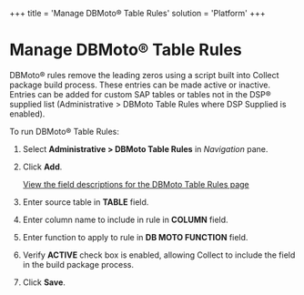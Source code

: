 +++
title = 'Manage DBMoto® Table Rules'
solution = 'Platform'
+++

# Manage DBMoto® Table Rules

DBMoto® rules remove the leading zeros using a script built into Collect
package build process. These entries can be made active or inactive.
Entries can be added for custom SAP tables or tables not in the DSP®
supplied list (Administrative \> DBMoto Table Rules where DSP Supplied
is enabled).

To run DBMoto® Table Rules:

1.  Select **Administrative \> DBMoto Table Rules** in *Navigation*
    pane.

2.  Click **Add**.
    
    [View the field descriptions for the DBMoto Table Rules
    page](../Page_Desc/DBMoto_Table_Rules.htm)

3.  Enter source table in **TABLE** field.

4.  Enter column name to include in rule in **COLUMN** field.

5.  Enter function to apply to rule in **DB MOTO FUNCTION** field.

6.  Verify **ACTIVE** check box is enabled, allowing Collect to include
    the field in the build package process.

7.  Click **Save**.
